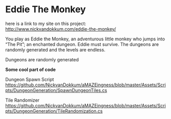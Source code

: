 # Eddie The Monkey

here is a link to my site on this project: http://www.nickvandokkum.com/eddie-the-monkey/

You play as Eddie the Monkey, an adventurous little monkey who jumps into “The Pit”; an enchanted dungeon.
Eddie must survive.
The dungeons are randomly generated and the levels are endless.

Dungeons are randomly generated

**Some cool part of code**

Dungeon Spawn Script https://github.com/NickvanDokkum/aMAZEingness/blob/master/Assets/Scripts/DungeonGeneration/SpawnDungeonTiles.cs

Tile Randomizer https://github.com/NickvanDokkum/aMAZEingness/blob/master/Assets/Scripts/DungeonGeneration/TileRandomization.cs
